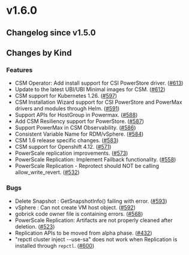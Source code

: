# v1.6.0 

## Changelog since v1.5.0 

## Changes by Kind 

### Features 

- CSM Operator: Add install support for CSI PowerStore driver. ([#613](https://github.com/dell/csm/issues/613))
- Update to the latest UBI/UBI Minimal images for CSM. ([#612](https://github.com/dell/csm/issues/612))
- CSM support for Kubernetes 1.26. ([#597](https://github.com/dell/csm/issues/597))
- CSM Installation Wizard support for CSI PowerStore and PowerMax drivers and modules through Helm. ([#591](https://github.com/dell/csm/issues/591))
- Support APIs for HostGroup in Powermax. ([#588](https://github.com/dell/csm/issues/588))
- Add CSM Resiliency support for PowerStore. ([#587](https://github.com/dell/csm/issues/587))
- Support PowerMax in CSM Observability. ([#586](https://github.com/dell/csm/issues/586))
- Consistent Variable Name for RDM/vSphere. ([#584](https://github.com/dell/csm/issues/584))
- CSM 1.6 release specific changes. ([#583](https://github.com/dell/csm/issues/583))
- CSM support for Openshift 4.12. ([#571](https://github.com/dell/csm/issues/571))
- PowerScale replication improvements. ([#573](https://github.com/dell/csm/issues/573))
- PowerScale Replication: Implement Failback functionality. ([#558](https://github.com/dell/csm/issues/558))
- PowerScale Replication - Reprotect should NOT be calling allow_write_revert. ([#532](https://github.com/dell/csm/issues/532))

### Bugs 

- Delete Snapshot : GetSnapshotInfo() failing with error. ([#593](https://github.com/dell/csm/issues/593))
- vSphere : Can not create VM host object. ([#592](https://github.com/dell/csm/issues/592))
- gobrick code owner file is containing errors. ([#568](https://github.com/dell/csm/issues/568))
- PowerScale Replication: Artifacts are not properly cleaned after deletion. ([#523](https://github.com/dell/csm/issues/523))
- Replication APIs to be moved from alpha phase. ([#432](https://github.com/dell/csm/issues/432))
- "repctl cluster inject --use-sa" does not work when Replication is installed through `repctl`. ([#600](https://github.com/dell/csm/issues/600))
